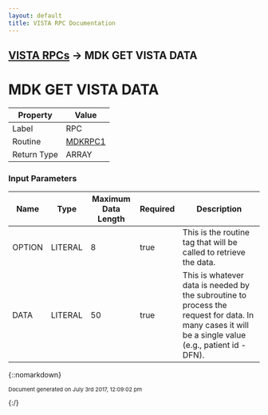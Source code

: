 ```yaml
---
layout: default
title: VISTA RPC Documentation
---
```


## [VISTA RPCs](TableOfContents) &#8594; MDK GET VISTA DATA
# MDK GET VISTA DATA



Property | Value
--- | ---
Label | RPC
Routine | [MDKRPC1](http://code.osehra.org/dox/Routine_MDKRPC1_source.html)
Return Type | ARRAY


### Input Parameters

Name | Type | Maximum Data Length | Required | Description
--- | --- | --- | --- | ---
OPTION | LITERAL | 8 | true | This is the routine tag that will be called to retrieve the data.
DATA | LITERAL | 50 | true | This is whatever data is needed by the subroutine to process the request for data. In many cases it will be a single value (e.g., patient id - DFN).



{::nomarkdown} <br/><p style="font-size: 11px">Document generated on July 3rd 2017, 12:09:02 pm</p>{:/}